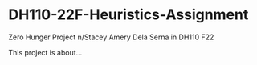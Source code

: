 # DH110-22F-Heuristics-Assignment


Zero Hunger Project
n/Stacey Amery Dela Serna in DH110 F22

This project is about...

